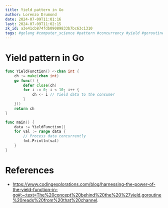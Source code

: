 ```yaml
---
title: Yield pattern in Go
author: Lorenzo Drumond
date: 2024-07-09T11:01:16
last: 2024-07-09T11:02:15
zk_id: a3e41cb874fdb09089833b7bc63c1310
tags: #golang #computer_science #pattern #concurrency #yield #goroutine
---
```



# Yield pattern in Go

```go
func YieldFunction() <-chan int {
    ch := make(chan int)
    go func() {
        defer close(ch)
        for i := 0; i < 10; i++ {
            ch <- i // Yield data to the consumer
        }
    }()
    return ch
}

func main() {
    data := YieldFunction()
    for val := range data {
        // Process data concurrently
        fmt.Println(val)
    }
}
```

# References
- https://www.codingexplorations.com/blog/harnessing-the-power-of-the-yield-function-in-go#:~:text=The%20concept%20behind%20the%20%27yield,goroutine%20reads%20from%20that%20channel.
